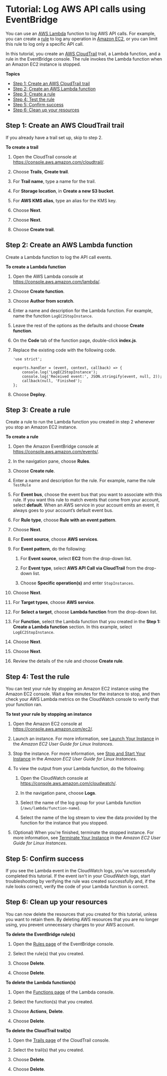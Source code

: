 # Tutorial: Log AWS API calls using EventBridge<a name="eb-log-api-call"></a>

You can use an [AWS Lambda](https://docs.aws.amazon.com/lambda/latest/dg/welcome.html) function to log AWS API calls\. For example, you can create a [rule](eb-rules.md) to log any operation in [Amazon EC2](https://docs.aws.amazon.com/AWSEC2/latest/UserGuide/concepts.html), or you can limit this rule to log only a specific API call\. 

In this tutorial, you create an [AWS CloudTrail](https://docs.aws.amazon.com/awscloudtrail/latest/userguide/cloudtrail-user-guide.html) trail, a Lambda function, and a rule in the EventBridge console\. The rule invokes the Lambda function when an Amazon EC2 instance is stopped\.

**Topics**
+ [Step 1: Create an AWS CloudTrail trail](#eb-log-api-create-ct-trail)
+ [Step 2: Create an AWS Lambda function](#eb-api-create-lambda-function)
+ [Step 3: Create a rule](#eb-api-create-rule)
+ [Step 4: Test the rule](#eb-api-test-rule)
+ [Step 5: Confirm success](#success)
+ [Step 6: Clean up your resources](#cleanup)

## Step 1: Create an AWS CloudTrail trail<a name="eb-log-api-create-ct-trail"></a>

If you already have a trail set up, skip to step 2\.

**To create a trail**

1. Open the CloudTrail console at [https://console\.aws\.amazon\.com/cloudtrail/](https://console.aws.amazon.com/cloudtrail/)\.

1. Choose **Trails**, **Create trail**\.

1. For **Trail name**, type a name for the trail\.

1. For **Storage location**, in **Create a new S3 bucket**\.

1. For **AWS KMS alias**, type an alias for the KMS key\.

1. Choose **Next**\.

1. Choose **Next**\.

1. Choose **Create trail**\.

## Step 2: Create an AWS Lambda function<a name="eb-api-create-lambda-function"></a>

Create a Lambda function to log the API call events\. 

**To create a Lambda function**

1. Open the AWS Lambda console at [https://console\.aws\.amazon\.com/lambda/](https://console.aws.amazon.com/lambda/)\.

1. Choose **Create function**\.

1. Choose **Author from scratch**\.

1. Enter a name and description for the Lambda function\. For example, name the function `LogEC2StopInstance`\.

1. Leave the rest of the options as the defaults and choose **Create function**\.

1. On the **Code** tab of the function page, double\-click **index\.js**\.

1. Replace the existing code with the following code\.

   ```
   'use strict';
   
   exports.handler = (event, context, callback) => {
       console.log('LogEC2StopInstance');
       console.log('Received event:', JSON.stringify(event, null, 2));
       callback(null, 'Finished');
   };
   ```

1. Choose **Deploy**\.

## Step 3: Create a rule<a name="eb-api-create-rule"></a>

Create a rule to run the Lambda function you created in step 2 whenever you stop an Amazon EC2 instance\.

**To create a rule**

1. Open the Amazon EventBridge console at [https://console\.aws\.amazon\.com/events/](https://console.aws.amazon.com/events/)\.

1. In the navigation pane, choose **Rules**\.

1. Choose **Create rule**\.

1. Enter a name and description for the rule\. For example, name the rule `TestRule`

1. For **Event bus**, choose the event bus that you want to associate with this rule\. If you want this rule to match events that come from your account, select **default**\. When an AWS service in your account emits an event, it always goes to your account’s default event bus\.

1. For **Rule type**, choose **Rule with an event pattern**\.

1. Choose **Next**\.

1. For **Event source**, choose **AWS services**\.

1. For **Event pattern**, do the following:

   1. For **Event source**, select **EC2** from the drop\-down list\.

   1. For **Event type**, select **AWS API Call via CloudTrail** from the drop\-down list\.

   1. Choose **Specific operation\(s\)** and enter `StopInstances`\.

1. Choose **Next**\.

1. For **Target types**, choose **AWS service**\.

1. For **Select a target**, choose **Lambda function** from the drop\-down list\.

1. For **Function**, select the Lambda function that you created in the **Step 1: Create a Lambda function** section\. In this example, select `LogEC2StopInstance`\.

1. Choose **Next**\.

1. Choose **Next**\.

1. Review the details of the rule and choose **Create rule**\.

## Step 4: Test the rule<a name="eb-api-test-rule"></a>

You can test your rule by stopping an Amazon EC2 instance using the Amazon EC2 console\. Wait a few minutes for the instance to stop, and then check your AWS Lambda metrics on the CloudWatch console to verify that your function ran\.

**To test your rule by stopping an instance**

1. Open the Amazon EC2 console at [https://console\.aws\.amazon\.com/ec2/](https://console.aws.amazon.com/ec2/)\.

1. Launch an instance\. For more information, see [Launch Your Instance](https://docs.aws.amazon.com/AWSEC2/latest/UserGuide/LaunchingAndUsingInstances.html) in the *Amazon EC2 User Guide for Linux Instances*\.

1. Stop the instance\. For more information, see [Stop and Start Your Instance](https://docs.aws.amazon.com/AWSEC2/latest/UserGuide/Stop_Start.html) in the *Amazon EC2 User Guide for Linux Instances*\.

1. To view the output from your Lambda function, do the following:

   1. Open the CloudWatch console at [https://console\.aws\.amazon\.com/cloudwatch/](https://console.aws.amazon.com/cloudwatch/)\.

   1. In the navigation pane, choose **Logs**\.

   1. Select the name of the log group for your Lambda function \(`/aws/lambda/function-name`\)\.

   1. Select the name of the log stream to view the data provided by the function for the instance that you stopped\.

1. \(Optional\) When you're finished, terminate the stopped instance\. For more information, see [Terminate Your Instance](https://docs.aws.amazon.com/AWSEC2/latest/UserGuide/terminating-instances.html) in the *Amazon EC2 User Guide for Linux Instances*\.

## Step 5: Confirm success<a name="success"></a>

If you see the Lambda event in the CloudWatch logs, you've successfully completed this tutorial\. If the event isn't in your CloudWatch logs, start troubleshooting by verifying the rule was created successfully and, if the rule looks correct, verify the code of your Lambda function is correct\.

## Step 6: Clean up your resources<a name="cleanup"></a>

You can now delete the resources that you created for this tutorial, unless you want to retain them\. By deleting AWS resources that you are no longer using, you prevent unnecessary charges to your AWS account\.

**To delete the EventBridge rule\(s\)**

1. Open the [Rules page](https://console.aws.amazon.com/events/home#/rule) of the EventBridge console\.

1. Select the rule\(s\) that you created\.

1. Choose **Delete**\.

1. Choose **Delete**\.

**To delete the Lambda function\(s\)**

1. Open the [Functions page](https://console.aws.amazon.com/lambda/home#/functions) of the Lambda console\.

1. Select the function\(s\) that you created\.

1. Choose **Actions**, **Delete**\.

1. Choose **Delete**\.

**To delete the CloudTrail trail\(s\)**

1. Open the [Trails page](https://console.aws.amazon.com/cloudtrail/home#/trails) of the CloudTrail console\.

1. Select the trail\(s\) that you created\.

1. Choose **Delete**\.

1. Choose **Delete**\.